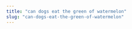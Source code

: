 ```yaml
---
title: "can dogs eat the green of watermelon"
slug: "can-dogs-eat-the-green-of-watermelon"
---
```


